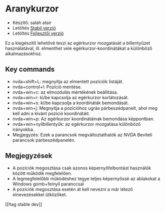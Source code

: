 # Aranykurzor #

* Készítő: salah atair
* Letöltés [Stabil verzió][1]
* Letöltés [Fejlesztői verzió][2]

Ez a kiegészítő lehetővé teszi az egérkurzor mozgatását a billentyűzet
használatával, ill. elmenthet vele egérkurzor-koordinátákat a különböző
alkalmazásokhoz.

## Key commands

* nvda+shift+L: megnyitja az elmentett pozíciók listáját.
* nvda+control+l: Pozíció mentése.
* nvda+win+c: az elmozdulás mértékének beállítása.
* nvda+win+r: ki/be kapcsolja az egérkurzor korlátozását.
* nvda+win+s: ki/be kapcsolja a koordináták bemondását.
* nvda+win+j: Megnyitja a pozícióhoz ugrás párbeszédpanelt, ahol meg kell
  adni a kívánt pozíció koordinátáit.
* nvda+win+p: Az egérkurzor koordinátáinak bemondása képpontban.
* nvda+win+nyílbillentyűk: az egérkurzor mozgatása különböző irányokba.
* Megjegyzés: Ezek a parancsok megváltoztathatók az NVDA Beviteli parancsok
  párbeszédpanelén.

## Megjegyzések

* A pozíciók megosztása csak azonos képernyőfelbontást használók között
  működik megfelelően.
* A legmegfelelőbb működéshez tegye teljes képernyőssé az ablakokat a
  Windows gomb+felnyíl paranccsal
* A pozíciók megosztása esetén át kell nevezni a már létező elnevezésekkel
  ütközőket.

[[!tag stable dev]]

[1]: https://addons.nvda-project.org/files/get.php?file=gc

[2]: https://addons.nvda-project.org/files/get.php?file=gc-dev
